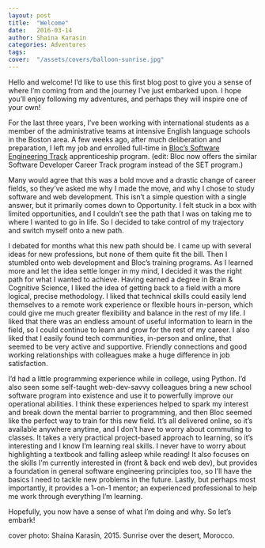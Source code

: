 ```yaml
---
layout: post
title:  "Welcome"
date:   2016-03-14
author: Shaina Karasin
categories: Adventures
tags:	
cover:  "/assets/covers/balloon-sunrise.jpg"
---
```

Hello and welcome! I’d like to use this first blog post to give you a sense of where I’m coming from and the journey I’ve just embarked upon. I hope you’ll enjoy following my adventures, and perhaps they will inspire one of your own!

For the last three years, I’ve been working with international students as a member of the administrative teams at intensive English language schools in the Boston area. A few weeks ago, after much deliberation and preparation, I left my job and enrolled full-time in [Bloc’s Software Engineering Track](https://www.bloc.io/software-engineering-track) apprenticeship program. (edit: Bloc now offers the similar Software Developer Career Track program instead of the SET program.) 

Many would agree that this was a bold move and a drastic change of career fields, so they’ve asked me why I made the move, and why I chose to study software and web development. This isn’t a simple question with a single answer, but it primarily comes down to Opportunity. I felt stuck in a box with limited opportunities, and I couldn’t see the path that I was on taking me to where I wanted to go in life. So I decided to take control of my trajectory and switch myself onto a new path.

I debated for months what this new path should be. I came up with several ideas for new professions, but none of them quite fit the bill. Then I stumbled onto web development and Bloc’s training programs. As I learned more and let the idea settle longer in my mind, I decided it was the right path for what I wanted to achieve. Having earned a degree in Brain & Cognitive Science, I liked the idea of getting back to a field with a more logical, precise methodology. I liked that technical skills could easily lend themselves to a remote work experience or flexible hours in-person, which could give me much greater flexibility and balance in the rest of my life. I liked that there was an endless amount of useful information to learn in the field, so I could continue to learn and grow for the rest of my career. I also liked that I easily found tech communities, in-person and online, that seemed to be very active and supportive. Friendly connections and good working relationships with colleagues make a huge difference in job satisfaction.

I’d had a little programming experience while in college, using Python. I’d also seen some self-taught web-dev-savvy colleagues bring a new school software program into existence and use it to powerfully improve our operational abilities. I think these experiences helped to spark my interest and break down the mental barrier to programming, and then Bloc seemed like the perfect way to train for this new field. It’s all delivered online, so it’s available anywhere anytime, and I don’t have to worry about commuting to classes. It takes a very practical project-based approach to learning, so it’s interesting and I know I’m learning real skills. I never have to worry about highlighting a textbook and falling asleep while reading! It also focuses on the skills I’m currently interested in (front & back end web dev), but provides a foundation in general software engineering principles too, so I’ll have the basics I need to tackle new problems in the future. Lastly, but perhaps most importantly, it provides a 1-on-1 mentor; an experienced professional to help me work through everything I’m learning.

Hopefully, you now have a sense of what I’m doing and why. So let’s embark!

cover photo: Shaina Karasin, 2015. Sunrise over the desert, Morocco.
